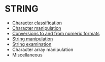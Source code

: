 # STRING

- [Character classification](./string_ch_classification.md)
- [Character manipulation](./string_ch_manipulation.md)
- [Conversions to and from numeric formats](./string_conversions.md)
- [String manipulation](./string_manipulation.md)
- [String examination](./string_str_examination.md)
- Character array manipulation
- Miscellaneous
